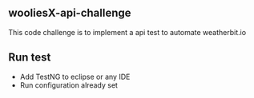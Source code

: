 ## wooliesX-api-challenge

This code challenge is to implement a api test to automate weatherbit.io

## Run test

- Add TestNG to eclipse or any IDE
- Run configuration already set